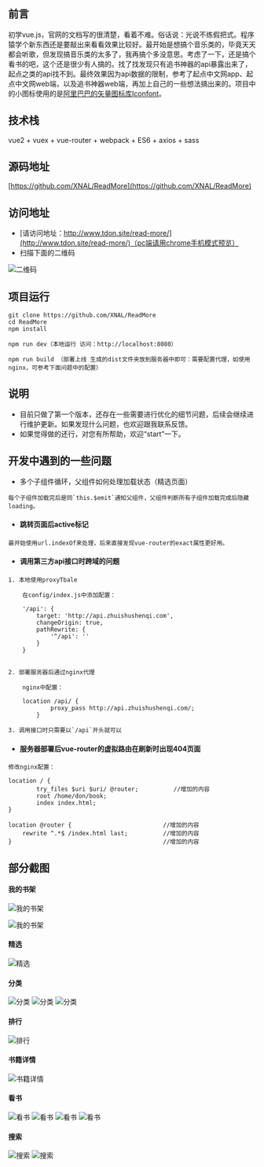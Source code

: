 ## 前言

初学vue.js，官网的文档写的很清楚，看着不难。俗话说：光说不练假把式。程序猿学个新东西还是要敲出来看看效果比较好。最开始是想搞个音乐类的，毕竟天天都会听歌，但发现搞音乐类的太多了，我再搞个多没意思。考虑了一下，还是搞个看书的吧，这个还是很少有人搞的。找了找发现只有追书神器的api暴露出来了，起点之类的api找不到。最终效果因为api数据的限制，参考了起点中文网app、起点中文网web端，以及追书神器web端，再加上自己的一些想法搞出来的。项目中的小图标使用的是[阿里巴巴的矢量图标库Iconfont](http://www.iconfont.cn/)。

## 技术栈
vue2 + vuex + vue-router + webpack + ES6 + axios + sass

## 源码地址
[https://github.com/XNAL/ReadMore](https://github.com/XNAL/ReadMore) 

## 访问地址
- [请访问地址：http://www.tdon.site/read-more/](http://www.tdon.site/read-more/)（pc端请用chrome手机模式预览）        
- 扫描下面的二维码

![二维码](https://github.com/XNAL/ReadMore/blob/master/screenshorts/qrcode.png)

## 项目运行

```   
git clone https://github.com/XNAL/ReadMore
cd ReadMore
npm install

npm run dev（本地运行 访问：http://localhost:8080）

npm run build （部署上线 生成的dist文件夹放到服务器中即可：需要配置代理，如使用nginx，可参考下面问题中的配置）
```

## 说明

- 目前只做了第一个版本，还存在一些需要进行优化的细节问题，后续会继续进行维护更新。如果发现什么问题，也欢迎跟我联系反馈。
- 如果觉得做的还行，对您有所帮助，欢迎“start”一下。

## 开发中遇到的一些问题

- 多个子组件循环，父组件如何处理加载状态（精选页面）
```
每个子组件加载完后是同`this.$emit`通知父组件，父组件判断所有子组件加载完成后隐藏loading。
```

- #### 跳转页面后active标记
```
最开始使用url.indexOf来处理，后来直接发现vue-router的exact属性更好用。
```
    
- #### 调用第三方api接口时跨域的问题
```
1. 本地使用proxyTbale

    在config/index.js中添加配置：
    
    '/api': {
        target: 'http://api.zhuishushenqi.com',
        changeOrigin: true,
        pathRewrite: {                
            '^/api': ''
        }   
    }
    

2. 部署服务器后通过nginx代理

    nginx中配置：
    
    location /api/ {
            proxy_pass http://api.zhuishushenqi.com/;
        }

3. 调用接口时只需要以`/api`开头就可以
```
        
- #### 服务器部署后vue-router的虚拟路由在刷新时出现404页面
```
修改nginx配置：

location / {
        try_files $uri $uri/ @router;          //增加的内容
        root /home/don/book;
        index index.html;
}
    
location @router {                          //增加的内容
    rewrite ^.*$ /index.html last;          //增加的内容
}                                           //增加的内容
````

## 部分截图

#### 我的书架

![我的书架](https://github.com/XNAL/ReadMore/blob/master/screenshorts/shelf-01.png)


![我的书架](https://github.com/XNAL/ReadMore/blob/master/screenshorts/shelf-02.png)

#### 精选

![精选](https://github.com/XNAL/ReadMore/blob/master/screenshorts/featured.png)

#### 分类

![分类](https://github.com/XNAL/ReadMore/blob/master/screenshorts/category.png)
![分类](https://github.com/XNAL/ReadMore/blob/master/screenshorts/category-02.png)
![分类](https://github.com/XNAL/ReadMore/blob/master/screenshorts/category-03.png)

#### 排行

![排行](https://github.com/XNAL/ReadMore/blob/master/screenshorts/rank.png)

#### 书籍详情

![书籍详情](https://github.com/XNAL/ReadMore/blob/master/screenshorts/book.png)

#### 看书

![看书](https://github.com/XNAL/ReadMore/blob/master/screenshorts/read-01.png)
![看书](https://github.com/XNAL/ReadMore/blob/master/screenshorts/read-02.png)
![看书](https://github.com/XNAL/ReadMore/blob/master/screenshorts/read-03.png)
![看书](https://github.com/XNAL/ReadMore/blob/master/screenshorts/read-04.png)

#### 搜索

![搜索](https://github.com/XNAL/ReadMore/blob/master/screenshorts/search.png)
![搜索](https://github.com/XNAL/ReadMore/blob/master/screenshorts/search-02.png)


















